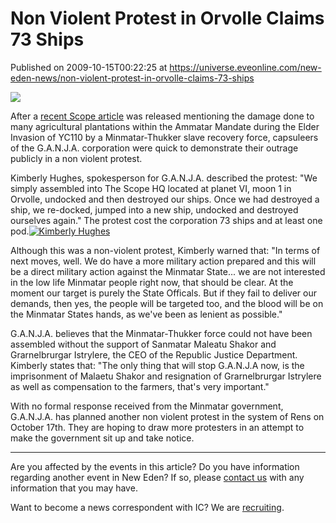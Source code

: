 # Non Violent Protest in Orvolle Claims 73 Ships
Published on 2009-10-15T00:22:25 at https://universe.eveonline.com/new-eden-news/non-violent-protest-in-orvolle-claims-73-ships

![](http://www.eve-ic.net/media/assets/icarticlebanner.png)  
  
After a [recent Scope article](http://www.eveonline.com/news.asp?a=single&nid=3367&tid=2) was released mentioning the damage done to many agricultural plantations within the Ammatar Mandate during the Elder Invasion of YC110 by a Minmatar-Thukker slave recovery force, capsuleers of the G.A.N.J.A. corporation were quick to demonstrate their outrage publicly in a non violent protest.  
  
Kimberly Hughes, spokesperson for G.A.N.J.A. described the protest: "We simply assembled into The Scope HQ located at planet VI, moon 1 in Orvolle, undocked and then destroyed our ships. Once we had destroyed a ship, we re-docked, jumped into a new ship, undocked and destroyed ourselves again." The protest cost the corporation 73 ships and at least one pod.[![Kimberly Hughes](http://www.eve-ic.net/media/articles/3452/kimberlythumb.png)](http://www.eve-ic.net/media/igbd/igbd.php?faction=ic&url=)  
  
Although this was a non-violent protest, Kimberly warned that: "In terms of next moves, well. We do have a more military action prepared and this will be a direct military action against the Minmatar State... we are not interested in the low life Minmatar people right now, that should be clear. At the moment our target is purely the State Officals. But if they fail to deliver our demands, then yes, the people will be targeted too, and the blood will be on the Minmatar States hands, as we've been as lenient as possible."  
  
G.A.N.J.A. believes that the Minmatar-Thukker force could not have been assembled without the support of Sanmatar Maleatu Shakor and Grarnelbrurgar Istrylere, the CEO of the Republic Justice Department. Kimberly states that: "The only thing that will stop G.A.N.J.A now, is the imprisonment of Malaetu Shakor and resignation of Grarnelbrurgar Istrylere as well as compensation to the farmers, that's very important."  
  
With no formal response received from the Minmatar government, G.A.N.J.A. has planned another non violent protest in the system of Rens on October 17th. They are hoping to draw more protesters in an attempt to make the government sit up and take notice.

* * *

Are you affected by the events in this article? Do you have information regarding another event in New Eden? If so, please [contact us](http://myeve.eve-online.com/news.asp?a=submitrp) with any information that you may have.  
  
Want to become a news correspondent with IC? We are [recruiting](http://www.eveonline.com/isd.asp).
